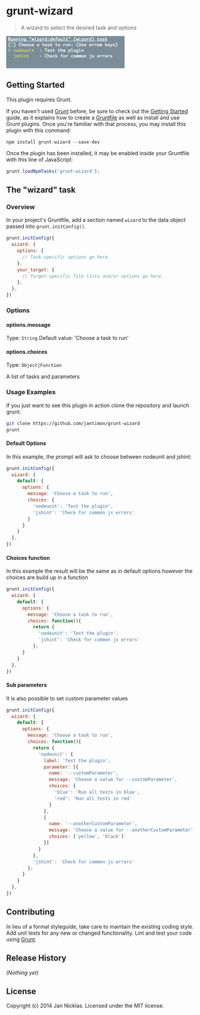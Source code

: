 # grunt-wizard

> A wizard to select the desired task and options

![Preview](https://raw.githubusercontent.com/jantimon/grunt-wizard/master/example.png)

## Getting Started
This plugin requires Grunt.

If you haven't used [Grunt](http://gruntjs.com/) before, be sure to check out the [Getting Started](http://gruntjs.com/getting-started) guide, as it explains how to create a [Gruntfile](http://gruntjs.com/sample-gruntfile) as well as install and use Grunt plugins. Once you're familiar with that process, you may install this plugin with this command:

```shell
npm install grunt-wizard --save-dev
```

Once the plugin has been installed, it may be enabled inside your Gruntfile with this line of JavaScript:

```js
grunt.loadNpmTasks('grunt-wizard');
```

## The "wizard" task

### Overview
In your project's Gruntfile, add a section named `wizard` to the data object passed into `grunt.initConfig()`.

```js
grunt.initConfig({
  wizard: {
    options: {
      // Task-specific options go here.
    },
    your_target: {
      // Target-specific file lists and/or options go here.
    },
  },
})
```

### Options

#### options.message
Type: `String`
Default value: 'Choose a task to run'

#### options.choices
Type: `Object|Function`

A list of tasks and parameters

### Usage Examples

If you just want to see this plugin in action clone the repository and launch grunt:

```sh
git clone https://github.com/jantimon/grunt-wizard
grunt
```

#### Default Options
In this example, the prompt will ask to choose between nodeunit and jshint:

```js
grunt.initConfig({
  wizard: {
    default: {
      options: {
        message: 'Choose a task to run',
        choices: {
          'nodeunit': 'Test the plugin',
          'jshint': 'Check for common js errors'
        }
      }
    }
  },
})
```

#### Choices function
In this example the result will be the same as in default options however the choices are build up in a function

```js
grunt.initConfig({
  wizard: {
    default: {
      options: {
        message: 'Choose a task to run',
        choices: function(){
          return {
            'nodeunit': 'Test the plugin',
            'jshint': 'Check for common js errors'
          };
      }
    }
  },
})
```

#### Sub parameters
It is also possible to set custom parameter values

```js
grunt.initConfig({
  wizard: {
    default: {
      options: {
        message: 'Choose a task to run',
        choices: function(){
          return {
            'nodeunit': {
              label: 'Test the plugin',
              parameter: [{
                name: '--customParameter',
                message: 'Choose a value for --customParameter',
                choices: {
                  'blue': 'Run all tests in blue',
                  'red': 'Run all tests in red'
                }
              },
              {
                name: '--anotherCustomParameter',
                message: 'Choose a value for --anotherCustomParameter',
                choices: ['yellow', 'black']
              }]
            }
          },
          'jshint': 'Check for common js errors'
        };
      }
    }
  },
})
```

## Contributing
In lieu of a formal styleguide, take care to maintain the existing coding style. Add unit tests for any new or changed functionality. Lint and test your code using [Grunt](http://gruntjs.com/).

## Release History
_(Nothing yet)_

## License
Copyright (c) 2014 Jan Nicklas. Licensed under the MIT license.
